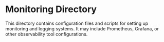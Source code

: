 # Monitoring Directory

This directory contains configuration files and scripts for setting up monitoring and logging systems. It may include Prometheus, Grafana, or other observability tool configurations.
